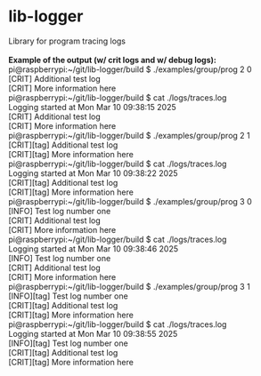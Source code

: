# lib-logger
Library for program tracing logs
<br><br>
**Example of the output (w/ crit logs and w/ debug logs):**<br>
pi@raspberrypi:\~/git/lib-logger/build $ ./examples/group/prog 2 0<br>
[CRIT] Additional test log<br>
[CRIT] More information here<br>
pi@raspberrypi:\~/git/lib-logger/build $ cat ./logs/traces.log <br>
Logging started at Mon Mar 10 09:38:15 2025<br>
[CRIT] Additional test log<br>
[CRIT] More information here<br>
pi@raspberrypi:\~/git/lib-logger/build $ ./examples/group/prog 2 1<br>
[CRIT][tag] Additional test log<br>
[CRIT][tag] More information here<br>
pi@raspberrypi:\~/git/lib-logger/build $ cat ./logs/traces.log <br>
Logging started at Mon Mar 10 09:38:22 2025<br>
[CRIT][tag] Additional test log<br>
[CRIT][tag] More information here<br>
pi@raspberrypi:\~/git/lib-logger/build $ ./examples/group/prog 3 0<br>
[INFO] Test log number one<br>
[CRIT] Additional test log<br>
[CRIT] More information here<br>
pi@raspberrypi:\~/git/lib-logger/build $ cat ./logs/traces.log <br>
Logging started at Mon Mar 10 09:38:46 2025<br>
[INFO] Test log number one<br>
[CRIT] Additional test log<br>
[CRIT] More information here<br>
pi@raspberrypi:\~/git/lib-logger/build $ ./examples/group/prog 3 1<br>
[INFO][tag] Test log number one<br>
[CRIT][tag] Additional test log<br>
[CRIT][tag] More information here<br>
pi@raspberrypi:\~/git/lib-logger/build $ cat ./logs/traces.log <br>
Logging started at Mon Mar 10 09:38:55 2025<br>
[INFO][tag] Test log number one<br>
[CRIT][tag] Additional test log<br>
[CRIT][tag] More information here<br>
